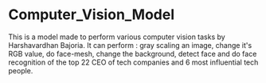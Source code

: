 # Computer_Vision_Model
This is a model made to perform various computer vision tasks by Harshavardhan Bajoria. It can perform : gray scaling an image, change it's RGB value, do face-mesh, change the background, detect face and do face recognition of the top 22 CEO of tech companies and 6 most influential tech people.
